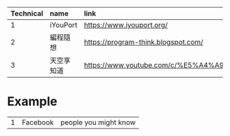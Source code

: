 |Technical|name|link|
|:-|:-|:-|
|1|iYouPort|https://www.iyouport.org/|
|2|編程隨想|https://program-think.blogspot.com/|
|3|天空享知道|https://www.youtube.com/c/%E5%A4%A9%E7%A9%BA%E4%BA%AB%E7%9F%A5%E9%81%93/videos|

# Example
||||
|:-|:-|:-|
|1|Facebook|people you might know|
